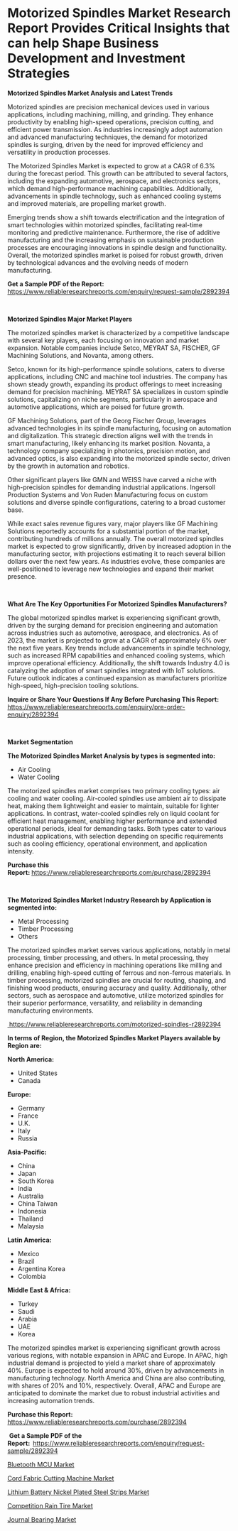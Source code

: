 <p><h1>Motorized Spindles Market Research Report Provides Critical Insights that can help Shape Business Development and Investment Strategies</h1></p><p><strong>Motorized Spindles Market Analysis and Latest Trends</strong></p>
<p><p>Motorized spindles are precision mechanical devices used in various applications, including machining, milling, and grinding. They enhance productivity by enabling high-speed operations, precision cutting, and efficient power transmission. As industries increasingly adopt automation and advanced manufacturing techniques, the demand for motorized spindles is surging, driven by the need for improved efficiency and versatility in production processes. </p><p>The Motorized Spindles Market is expected to grow at a CAGR of 6.3% during the forecast period. This growth can be attributed to several factors, including the expanding automotive, aerospace, and electronics sectors, which demand high-performance machining capabilities. Additionally, advancements in spindle technology, such as enhanced cooling systems and improved materials, are propelling market growth. </p><p>Emerging trends show a shift towards electrification and the integration of smart technologies within motorized spindles, facilitating real-time monitoring and predictive maintenance. Furthermore, the rise of additive manufacturing and the increasing emphasis on sustainable production processes are encouraging innovations in spindle design and functionality. Overall, the motorized spindles market is poised for robust growth, driven by technological advances and the evolving needs of modern manufacturing.</p></p>
<p><strong>Get a Sample PDF of the Report:&nbsp;</strong> <a href="https://www.reliableresearchreports.com/enquiry/request-sample/2892394?utm_campaign=41&utm_medium=2&utm_source=Github&utm_content=ia&utm_term=15032025&utm_id=motorized-spindles">https://www.reliableresearchreports.com/enquiry/request-sample/2892394</a></p>
<p>&nbsp;</p>
<p><strong>Motorized Spindles Major Market Players</strong></p>
<p><p>The motorized spindles market is characterized by a competitive landscape with several key players, each focusing on innovation and market expansion. Notable companies include Setco, MEYRAT SA, FISCHER, GF Machining Solutions, and Novanta, among others. </p><p>Setco, known for its high-performance spindle solutions, caters to diverse applications, including CNC and machine tool industries. The company has shown steady growth, expanding its product offerings to meet increasing demand for precision machining. MEYRAT SA specializes in custom spindle solutions, capitalizing on niche segments, particularly in aerospace and automotive applications, which are poised for future growth.</p><p>GF Machining Solutions, part of the Georg Fischer Group, leverages advanced technologies in its spindle manufacturing, focusing on automation and digitalization. This strategic direction aligns well with the trends in smart manufacturing, likely enhancing its market position. Novanta, a technology company specializing in photonics, precision motion, and advanced optics, is also expanding into the motorized spindle sector, driven by the growth in automation and robotics.</p><p>Other significant players like GMN and WEISS have carved a niche with high-precision spindles for demanding industrial applications. Ingersoll Production Systems and Von Ruden Manufacturing focus on custom solutions and diverse spindle configurations, catering to a broad customer base.</p><p>While exact sales revenue figures vary, major players like GF Machining Solutions reportedly accounts for a substantial portion of the market, contributing hundreds of millions annually. The overall motorized spindles market is expected to grow significantly, driven by increased adoption in the manufacturing sector, with projections estimating it to reach several billion dollars over the next few years. As industries evolve, these companies are well-positioned to leverage new technologies and expand their market presence.</p></p>
<p>&nbsp;</p>
<p><strong>What Are The Key Opportunities For Motorized Spindles Manufacturers?</strong></p>
<p><p>The global motorized spindles market is experiencing significant growth, driven by the surging demand for precision engineering and automation across industries such as automotive, aerospace, and electronics. As of 2023, the market is projected to grow at a CAGR of approximately 6% over the next five years. Key trends include advancements in spindle technology, such as increased RPM capabilities and enhanced cooling systems, which improve operational efficiency. Additionally, the shift towards Industry 4.0 is catalyzing the adoption of smart spindles integrated with IoT solutions. Future outlook indicates a continued expansion as manufacturers prioritize high-speed, high-precision tooling solutions.</p></p>
<p><strong>Inquire or Share Your Questions If Any Before Purchasing This Report:</strong> <a href="https://www.reliableresearchreports.com/enquiry/pre-order-enquiry/2892394?utm_campaign=41&utm_medium=2&utm_source=Github&utm_content=ia&utm_term=15032025&utm_id=motorized-spindles">https://www.reliableresearchreports.com/enquiry/pre-order-enquiry/2892394</a></p>
<p>&nbsp;</p>
<p><strong>Market Segmentation</strong></p>
<p><strong>The Motorized Spindles Market Analysis by types is segmented into:</strong></p>
<p><ul><li> Air Cooling</li><li>Water Cooling </li></ul></p>
<p><p>The motorized spindles market comprises two primary cooling types: air cooling and water cooling. Air-cooled spindles use ambient air to dissipate heat, making them lightweight and easier to maintain, suitable for lighter applications. In contrast, water-cooled spindles rely on liquid coolant for efficient heat management, enabling higher performance and extended operational periods, ideal for demanding tasks. Both types cater to various industrial applications, with selection depending on specific requirements such as cooling efficiency, operational environment, and application intensity.</p></p>
<p><strong>Purchase this Report:&nbsp;</strong><a href="https://www.reliableresearchreports.com/purchase/2892394?utm_campaign=41&utm_medium=2&utm_source=Github&utm_content=ia&utm_term=15032025&utm_id=motorized-spindles">https://www.reliableresearchreports.com/purchase/2892394</a></p>
<p>&nbsp;</p>
<p><strong>The Motorized Spindles Market Industry Research by Application is segmented into:</strong></p>
<p><ul><li> Metal Processing</li><li>Timber Processing</li><li>Others </li></ul></p>
<p><p>The motorized spindles market serves various applications, notably in metal processing, timber processing, and others. In metal processing, they enhance precision and efficiency in machining operations like milling and drilling, enabling high-speed cutting of ferrous and non-ferrous materials. In timber processing, motorized spindles are crucial for routing, shaping, and finishing wood products, ensuring accuracy and quality. Additionally, other sectors, such as aerospace and automotive, utilize motorized spindles for their superior performance, versatility, and reliability in demanding manufacturing environments.</p></p>
<p><a href="https://www.reliableresearchreports.com/motorized-spindles-r2892394?utm_campaign=41&utm_medium=2&utm_source=Github&utm_content=ia&utm_term=15032025&utm_id=motorized-spindles">&nbsp;https://www.reliableresearchreports.com/motorized-spindles-r2892394</a></p>
<p><strong>In terms of Region, the Motorized Spindles Market Players available by Region are:</strong></p>
<p>
    <p> <strong> North America: </strong>
        <ul>
            <li>United States</li>
            <li>Canada</li>
        </ul>
        </p> 
    <p> <strong> Europe: </strong>
        <ul>
            <li>Germany</li>
            <li>France</li>
            <li>U.K.</li>
            <li>Italy</li>
            <li>Russia</li>
        </ul>
        </p> 
    <p> <strong> Asia-Pacific: </strong>
        <ul>
            <li>China</li>
            <li>Japan</li>
            <li>South Korea</li>
            <li>India</li>
            <li>Australia</li>
            <li>China Taiwan</li>
            <li>Indonesia</li>
            <li>Thailand</li>
            <li>Malaysia</li>
        </ul>
        </p> 
    <p> <strong> Latin America: </strong>
        <ul>
            <li>Mexico</li>
            <li>Brazil</li>
            <li>Argentina Korea</li>
            <li>Colombia</li>
        </ul>
        </p> 
    <p> <strong> Middle East & Africa: </strong>
        <ul>
            <li>Turkey</li>
            <li>Saudi</li>
            <li>Arabia</li>
            <li>UAE</li>
            <li>Korea</li>
        </ul>
    </p>
    </p>
<p><p>The motorized spindles market is experiencing significant growth across various regions, with notable expansion in APAC and Europe. In APAC, high industrial demand is projected to yield a market share of approximately 40%. Europe is expected to hold around 30%, driven by advancements in manufacturing technology. North America and China are also contributing, with shares of 20% and 10%, respectively. Overall, APAC and Europe are anticipated to dominate the market due to robust industrial activities and increasing automation trends.</p></p>
<p><strong>Purchase this Report: </strong><a href="https://www.reliableresearchreports.com/purchase/2892394?utm_campaign=41&utm_medium=2&utm_source=Github&utm_content=ia&utm_term=15032025&utm_id=motorized-spindles">https://www.reliableresearchreports.com/purchase/2892394</a></p>
<p>&nbsp;<strong>Get a Sample PDF of the Report:&nbsp;&nbsp;</strong><a href="https://www.reliableresearchreports.com/enquiry/request-sample/2892394?utm_campaign=41&utm_medium=2&utm_source=Github&utm_content=ia&utm_term=15032025&utm_id=motorized-spindles">https://www.reliableresearchreports.com/enquiry/request-sample/2892394</a></p>
<p><strong></strong></p>
<p><p><a href="https://github.com/beyeagamizjp/Market-Research-Report-List-1/blob/main/bluetooth-mcu-market.md?utm_campaign=41&utm_medium=2&utm_source=Github&utm_content=ia&utm_term=15032025&utm_id=motorized-spindles">Bluetooth MCU Market</a></p><p><a href="https://github.com/shafriusizi/Market-Research-Report-List-1/blob/main/cord-fabric-cutting-machine-market.md?utm_campaign=41&utm_medium=2&utm_source=Github&utm_content=ia&utm_term=15032025&utm_id=motorized-spindles">Cord Fabric Cutting Machine Market</a></p><p><a href="https://github.com/mudgeadamsvx/Market-Research-Report-List-1/blob/main/lithium-battery-nickel-plated-steel-strips-market.md?utm_campaign=41&utm_medium=2&utm_source=Github&utm_content=ia&utm_term=15032025&utm_id=motorized-spindles">Lithium Battery Nickel Plated Steel Strips Market</a></p><p><a href="https://github.com/kukolkasimo5/Market-Research-Report-List-1/blob/main/competition-rain-tire-market.md?utm_campaign=41&utm_medium=2&utm_source=Github&utm_content=ia&utm_term=15032025&utm_id=motorized-spindles">Competition Rain Tire Market</a></p><p><a href="https://github.com/kukamedogas/Market-Research-Report-List-1/blob/main/journal-bearing-market.md?utm_campaign=41&utm_medium=2&utm_source=Github&utm_content=ia&utm_term=15032025&utm_id=motorized-spindles">Journal Bearing Market</a></p></p>